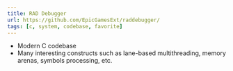```yaml
---
title: RAD Debugger
url: https://github.com/EpicGamesExt/raddebugger/
tags: [c, system, codebase, favorite]
---
```


- Modern C codebase
- Many interesting constructs such as lane-based multithreading, memory arenas, symbols processing, etc.
